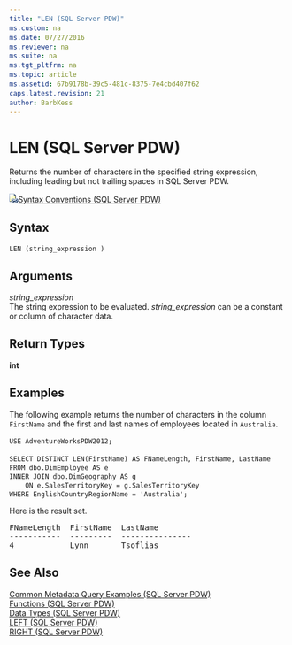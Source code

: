 ```yaml
---
title: "LEN (SQL Server PDW)"
ms.custom: na
ms.date: 07/27/2016
ms.reviewer: na
ms.suite: na
ms.tgt_pltfrm: na
ms.topic: article
ms.assetid: 67b9178b-39c5-481c-8375-7e4cbd407f62
caps.latest.revision: 21
author: BarbKess
---
```

# LEN (SQL Server PDW)
Returns the number of characters in the specified string expression, including leading but not trailing spaces in SQL Server PDW.  
  
![Topic link icon](../../mpp/sqlpdw/media/Topic_Link.gif "Topic_Link")[Syntax Conventions &#40;SQL Server PDW&#41;](../../mpp/sqlpdw/syntax-conventions-sql-server-pdw.md)  
  
## Syntax  
  
```  
LEN (string_expression )  
```  
  
## Arguments  
*string_expression*  
The string expression to be evaluated. *string_expression* can be a constant or column of character data.  
  
## Return Types  
**int**  
  
## Examples  
The following example returns the number of characters in the column `FirstName` and the first and last names of employees located in `Australia`.  
  
```  
USE AdventureWorksPDW2012;  
  
SELECT DISTINCT LEN(FirstName) AS FNameLength, FirstName, LastName   
FROM dbo.DimEmployee AS e  
INNER JOIN dbo.DimGeography AS g   
    ON e.SalesTerritoryKey = g.SalesTerritoryKey   
WHERE EnglishCountryRegionName = 'Australia';  
```  
  
Here is the result set.  
  
<pre>FNameLength  FirstName  LastName  
-----------  ---------  ---------------  
4            Lynn       Tsoflias</pre>  
  
## See Also  
[Common Metadata Query Examples &#40;SQL Server PDW&#41;](../../mpp/sqlpdw/common-metadata-query-examples-sql-server-pdw.md)  
[Functions &#40;SQL Server PDW&#41;](../../mpp/sqlpdw/functions-sql-server-pdw.md)  
[Data Types &#40;SQL Server PDW&#41;](../../mpp/sqlpdw/data-types-sql-server-pdw.md)  
[LEFT &#40;SQL Server PDW&#41;](../../mpp/sqlpdw/left-sql-server-pdw.md)  
[RIGHT &#40;SQL Server PDW&#41;](../../mpp/sqlpdw/right-sql-server-pdw.md)  
  
